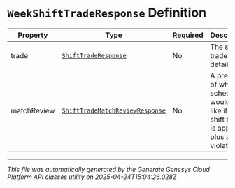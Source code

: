 # `WeekShiftTradeResponse` Definition

| Property | Type | Required | Description |
|----------|------|----------|-------------|
| trade | [`ShiftTradeResponse`](shifttraderesponse-definition.md) | No | The shift trade details |
| matchReview | [`ShiftTradeMatchReviewResponse`](shifttradematchreviewresponse-definition.md) | No | A preview of what the schedule would look like if the shift trade is approved plus any violations |

---

*This file was automatically generated by the Generate Genesys Cloud Platform API classes utility on 2025-04-24T15:04:26.028Z*